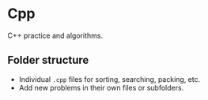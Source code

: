 # Cpp

C++ practice and algorithms.

## Folder structure
- Individual `.cpp` files for sorting, searching, packing, etc.
- Add new problems in their own files or subfolders.